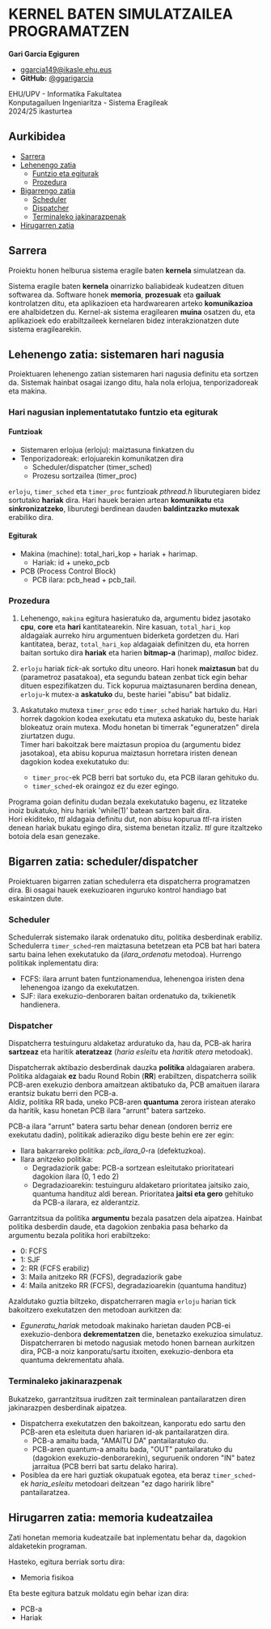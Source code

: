 # KERNEL BATEN SIMULATZAILEA PROGRAMATZEN

**Gari Garcia Egiguren**  

- [ggarcia149@ikasle.ehu.eus](mailto:ggarcia149@ikasle.ehu.eus)  
- **GitHub:** [@ggarigarcia](https://github.com/ggarigarcia)  

EHU/UPV - Informatika Fakultatea  
Konputagailuen Ingeniaritza - Sistema Eragileak  
2024/25 ikasturtea  

## Aurkibidea

- [Sarrera](#sarrera)
- [Lehenengo zatia](#lehenengo-zatia-sistemaren-hari-nagusia)
  - [Funtzio eta egiturak](#hari-nagusian-inplementatutako-funtzio-eta-egiturak)
  - [Prozedura](#prozedura)
- [Bigarrengo zatia](#bigarren-zatia-schedulerdispatcher)  
  - [Scheduler](#scheduler)  
  - [Dispatcher](#dispatcher)  
  - [Terminaleko jakinarazpenak](#terminaleko-jakinarazpenak)
- [Hirugarren zatia](#hirugarren-zatia-memoria-kudeatzailea)

## Sarrera

Proiektu honen helburua sistema eragile baten **kernela** simulatzean da.

Sistema eragile baten **kernela** oinarrizko baliabideak kudeatzen dituen softwarea da. Software honek **memoria**, **prozesuak** eta **gailuak** kontrolatzen ditu, eta aplikazioen eta hardwarearen arteko **komunikazioa** ere ahalbidetzen du. Kernel-ak sistema eragilearen **muina** osatzen du, eta aplikazioek edo erabiltzaileek kernelaren bidez interakzionatzen dute sistema eragilearekin.

## Lehenengo zatia: sistemaren hari nagusia

Proiektuaren lehenengo zatian sistemaren hari nagusia definitu eta sortzen da. Sistemak hainbat osagai izango ditu, hala nola erlojua, tenporizadoreak eta makina.  

### Hari nagusian inplementatutako funtzio eta egiturak

#### Funtzioak

- Sistemaren erlojua (erloju): maiztasuna finkatzen du
- Tenporizadoreak: erlojuarekin komunikatzen dira
  - Scheduler/dispatcher (timer_sched)
  - Prozesu sortzailea (timer_proc)

``erloju``, ``timer_sched`` eta ``timer_proc`` funtzioak *pthread.h* liburutegiaren bidez sortutako **hariak** dira. Hari hauek beraien artean **komunikatu** eta **sinkronizatzeko**, liburutegi berdinean dauden **baldintzazko mutexak** erabiliko dira.

#### Egiturak

- Makina (machine): total_hari_kop + hariak + harimap.
  - Hariak: id + uneko_pcb
- PCB (Process Control Block)
  - PCB ilara: pcb_head + pcb_tail.

### Prozedura

1. Lehenengo, ``makina`` egitura hasieratuko da, argumentu bidez jasotako **cpu**, **core** eta **hari** kantitatearekin. Nire kasuan, ``total_hari_kop`` aldagaiak aurreko hiru argumentuen biderketa gordetzen du. Hari kantitatea, beraz, ``total_hari_kop`` aldagaiak definitzen du, eta horren baitan sortuko dira **hariak** eta harien **bitmap-a** (harimap), *malloc* bidez.

2. ``erloju`` hariak *tick*-ak sortuko ditu uneoro. Hari honek **maiztasun** bat du (parametroz pasatakoa), eta segundu batean zenbat tick egin behar dituen espezifikatzen du. Tick kopurua maiztasunaren berdina denean, ``erloju``-k mutex-a **askatuko** du, beste hariei "abisu" bat bidaliz.  

3. Askatutako mutexa ``timer_proc`` edo ``timer_sched`` hariak hartuko du. Hari horrek dagokion kodea exekutatu eta mutexa askatuko du, beste hariak blokeatuz orain mutexa. Modu honetan bi timerrak "eguneratzen" direla ziurtatzen dugu.  
Timer hari bakoitzak bere maiztasun propioa du (argumentu bidez jasotakoa), eta abisu kopurua maiztasun horretara iristen denean dagokion kodea exekutatuko du:
   - ``timer_proc``-ek PCB berri bat sortuko du, eta PCB ilaran gehituko du.
   - ``timer_sched``-ek oraingoz ez du ezer egingo.  

Programa goian definitu dudan bezala exekutatuko bagenu, ez litzateke inoiz bukatuko, hiru hariak 'while(1)' batean sartzen bait dira.  
Hori ekiditeko, *ttl* aldagaia definitu dut, non abisu kopurua *ttl*-ra iristen denean hariak bukatu egingo dira, sistema benetan itzaliz. *ttl* gure itzaltzeko botoia dela esan genezake.  

## Bigarren zatia: scheduler/dispatcher

Proiektuaren bigarren zatian schedulerra eta dispatcherra programatzen dira. Bi osagai hauek exekuzioaren inguruko kontrol handiago bat eskaintzen dute.  

### Scheduler

Schedulerrak sistemako ilarak ordenatuko ditu, politika desberdinak erabiliz. Schedulerra ``timer_sched``-ren maiztasuna betetzean eta PCB bat hari batera sartu baina lehen exekutatuko da (*ilara_ordenatu* metodoa). Hurrengo politikak inplementatu dira:

- FCFS: ilara arrunt baten funtzionamendua, lehenengoa iristen dena lehenengoa izango da exekutatzen.
- SJF: ilara exekuzio-denboraren baitan ordenatuko da, txikienetik handienera.

### Dispatcher

Dispatcherra testuinguru aldaketaz arduratuko da, hau da, PCB-ak harira **sartzeaz** eta haritik **ateratzeaz** (*haria esleitu* eta *haritik atera* metodoak).  

Dispatcherrak aktibazio desberdinak dauzka **politika** aldagaiaren arabera. Politika aldagaiak **ez** badu Round Robin (**RR**) erabiltzen, dispatcherra soilik PCB-aren exekuzio denbora amaitzean aktibatuko da, PCB amaituen ilarara erantsiz bukatu berri den PCB-a.  
Aldiz, politika RR bada, uneko PCB-aren **quantuma** zerora iristean aterako da haritik, kasu honetan PCB ilara "arrunt" batera sartzeko.  

PCB-a ilara "arrunt" batera sartu behar denean (ondoren berriz ere exekutatu dadin), politikak adieraziko digu beste behin ere zer egin:

- Ilara bakarrareko politika: *pcb_ilara_0*-ra (defektuzkoa).
- Ilara anitzeko politika:
  - Degradaziorik gabe: PCB-a sortzean esleitutako prioritateari dagokion ilara (0, 1 edo 2)
  - Degradazioarekin: testuinguru aldaketaro prioritatea jaitsiko zaio, quantuma handituz aldi berean. Prioritatea **jaitsi eta gero** gehituko da PCB-a ilarara, ez alderantziz.

Garrantzitsua da politika **argumentu** bezala pasatzen dela aipatzea. Hainbat politika desberdin daude, eta dagokion zenbakia pasa beharko da argumentu bezala politika hori erabiltzeko:

- 0: FCFS
- 1: SJF
- 2: RR (FCFS erabiliz)
- 3: Maila anitzeko RR (FCFS), degradaziorik gabe
- 4: Maila anitzeko RR (FCFS), degradazioarekin (quantuma handituz)

Azaldutako guztia biltzeko, dispatcherraren magia ``erloju`` harian tick bakoitzero exekutatzen den metodoan aurkitzen da:  

- *Eguneratu_hariak* metodoak makinako harietan dauden PCB-ei exekuzio-denbora **dekrementatzen** die, benetazko exekuzioa simulatuz. Dispatcherraren bi metodo nagusiak metodo honen barnean aurkitzen dira, PCB-a noiz kanporatu/sartu itxoiten, exekuzio-denbora eta quantuma dekrementatu ahala.

### Terminaleko jakinarazpenak

Bukatzeko, garrantzitsua iruditzen zait terminalean pantailaratzen diren jakinarazpen desberdinak aipatzea.

- Dispatcherra exekutatzen den bakoitzean, kanporatu edo sartu den PCB-aren eta esleituta duen hariaren id-ak pantailaratzen dira.  
  - PCB-a amaitu bada, "AMAITU DA" pantailaratuko du.
  - PCB-aren quantum-a amaitu bada, "OUT" pantailaratuko du (dagokion exekuzio-denborarekin), seguruenik ondoren "IN" batez jarraitua (PCB berri bat sartu delako harira).
- Posiblea da ere hari guztiak okupatuak egotea, eta beraz ``timer_sched``-ek *haria_esleitu* metodoari deitzean "ez dago haririk libre" pantailaratzea.

## Hirugarren zatia: memoria kudeatzailea

Zati honetan memoria kudeatzaile bat inplementatu behar da, dagokion aldaketekin programan.  

Hasteko, egitura berriak sortu dira:

- Memoria fisikoa

Eta beste egitura batzuk moldatu egin behar izan dira:

- PCB-a
- Hariak
